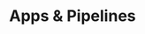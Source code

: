 ---
title: Apps & Pipelines
description: The dxflow apps and pipelines allow you to run complex workflows and applications on the dxflow engine. This guide will help you understand how to create and manage apps and pipelines in dxflow.
navigation:
    icon: i-hugeicons:apple-reminder
---